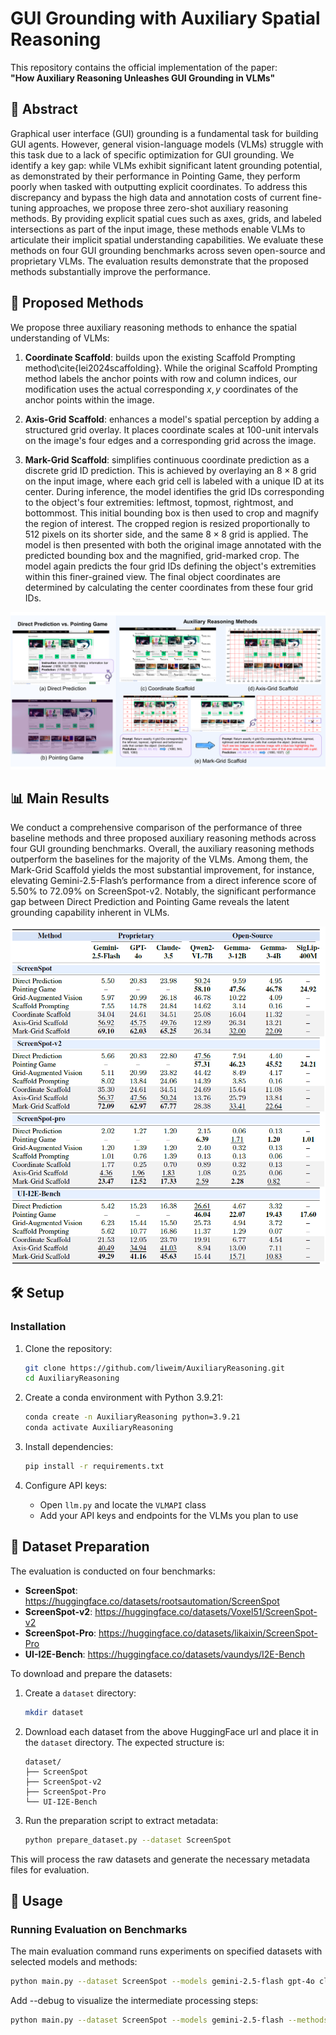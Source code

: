 # GUI Grounding with Auxiliary Spatial Reasoning

This repository contains the official implementation of the paper:  
**"How Auxiliary Reasoning Unleashes GUI Grounding in VLMs"**

## 📖 Abstract

Graphical user interface (GUI) grounding is a fundamental task for building GUI agents. However, general vision-language models (VLMs) struggle with this task due to a lack of specific optimization for GUI grounding. We identify a key gap: while VLMs exhibit significant latent grounding potential, as demonstrated by their performance in Pointing Game, they perform poorly when tasked with outputting explicit coordinates. To address this discrepancy and bypass the high data and annotation costs of current fine-tuning approaches, we propose three zero-shot auxiliary reasoning methods. By providing explicit spatial cues such as axes, grids, and labeled intersections as part of the input image, these methods enable VLMs to articulate their implicit spatial understanding capabilities. We evaluate these methods on four GUI grounding benchmarks across seven open-source
and proprietary VLMs. The evaluation results demonstrate that the proposed methods substantially improve the performance.

## 🚀 Proposed Methods

We propose three auxiliary reasoning methods to enhance the spatial understanding of VLMs:

1.  **Coordinate Scaffold**: builds upon the existing Scaffold Prompting method\cite{lei2024scaffolding}. While the original Scaffold Prompting method labels the anchor points with row and column indices, our modification uses the actual corresponding $x,y$ coordinates of the anchor points within the image. 

2.  **Axis-Grid Scaffold**: enhances a model's spatial perception by adding a structured grid overlay. It places coordinate scales at 100-unit intervals on the image's four edges and a corresponding grid across the image. 

3.  **Mark-Grid Scaffold**: simplifies continuous coordinate prediction as a discrete grid ID prediction. This is achieved by overlaying an $8\times8$ grid on the input image, where each grid cell is labeled with a unique ID at its center. During inference, the model identifies the grid IDs corresponding to the object's four extremities: leftmost, topmost, rightmost, and bottommost. This initial bounding box is then used to crop and magnify the region of interest. The cropped region is resized proportionally to 512 pixels on its shorter side, and the same $8\times8$ grid is applied. The model is then presented with both the original image annotated with the predicted bounding box and the magnified, grid-marked crop. The model again predicts the four grid IDs defining the object's extremities within this finer-grained view. The final object coordinates are determined by calculating the center coordinates from these four grid IDs.

![method](./misc/method.png)

## 📊 Main Results

We conduct a comprehensive comparison of the performance of three baseline methods and three proposed auxiliary reasoning methods across four GUI grounding benchmarks. Overall, the auxiliary reasoning methods outperform the baselines for the majority of the VLMs. Among them, the Mark-Grid Scaffold yields the most substantial improvement, for instance, elevating Gemini-2.5-Flash’s performance from a direct inference score of 5.50\% to 72.09\% on ScreenSpot-v2. Notably, the significant performance gap between Direct Prediction and Pointing Game reveals the latent grounding capability inherent in VLMs.

![result](./misc/result.png)

## 🛠️ Setup

### Installation

1.  Clone the repository:
    ```bash
    git clone https://github.com/liweim/AuxiliaryReasoning.git
    cd AuxiliaryReasoning
    ```

2.  Create a conda environment with Python 3.9.21:
    ```bash
    conda create -n AuxiliaryReasoning python=3.9.21
    conda activate AuxiliaryReasoning
    ```

3.  Install dependencies:
    ```bash
    pip install -r requirements.txt
    ```

4.  Configure API keys:
    - Open `llm.py` and locate the `VLMAPI` class
    - Add your API keys and endpoints for the VLMs you plan to use

## 📁 Dataset Preparation

The evaluation is conducted on four benchmarks:
- **ScreenSpot**: https://huggingface.co/datasets/rootsautomation/ScreenSpot
- **ScreenSpot-v2**: https://huggingface.co/datasets/Voxel51/ScreenSpot-v2
- **ScreenSpot-Pro**: https://huggingface.co/datasets/likaixin/ScreenSpot-Pro
- **UI-I2E-Bench**: https://huggingface.co/datasets/vaundys/I2E-Bench

To download and prepare the datasets:

1.  Create a `dataset` directory:
    ```bash
    mkdir dataset
    ```

2.  Download each dataset from the above HuggingFace url and place it in the `dataset` directory. The expected structure is:
    ```
    dataset/
    ├── ScreenSpot
    ├── ScreenSpot-v2
    ├── ScreenSpot-Pro
    └── UI-I2E-Bench
    ```

3.  Run the preparation script to extract metadata:
    ```bash
    python prepare_dataset.py --dataset ScreenSpot
    ```

This will process the raw datasets and generate the necessary metadata files for evaluation.

## 🚀 Usage

### Running Evaluation on Benchmarks

The main evaluation command runs experiments on specified datasets with selected models and methods:

```bash
python main.py --dataset ScreenSpot --models gemini-2.5-flash gpt-4o claude-3.5 --methods "Direct Prediction" "Grid-Augmented Vision" "Scaffold Prompting" "Coordinate Scaffold" "Axis-Grid Scaffold" "Mark-Grid Scaffold"
```

Add --debug to visualize the intermediate processing steps:
```bash
python main.py --dataset ScreenSpot --models gemini-2.5-flash --methods "Direct Prediction" --debug
```